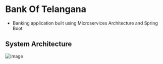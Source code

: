 # Bank Of Telangana 
 - Banking application built using Microservices Architecture and Spring Boot

## System Architecture
![image](https://github.com/user-attachments/assets/8314acd6-930b-4695-9f40-d552517509e7)

